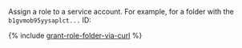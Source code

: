 Assign a role to a service account. For example, for a folder with the `b1gvmob95yysaplct...` ID:

{% include [grant-role-folder-via-curl](grant-role-folder-via-curl.md) %}

